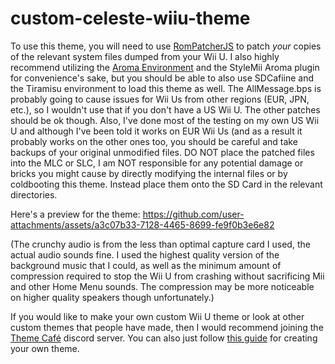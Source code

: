 # custom-celeste-wiiu-theme

To use this theme, you will need to use [RomPatcherJS](https://www.marcrobledo.com/RomPatcher.js) to patch *your* copies of the relevant system files dumped from your Wii U. 
I also highly recommend utilizing the [Aroma Environment](https://aroma.foryour.cafe) and the StyleMii Aroma plugin for convenience's sake, but you should be able to also use SDCafiine and the Tiramisu environment to load this theme as well. The AllMessage.bps is probably going to cause issues for Wii Us from other regions (EUR, JPN, etc.), so I wouldn't use that if you don't have a US Wii U. The other patches should be ok though. Also, I've done most of the testing on my own US Wii U and although I've been told it works on EUR Wii Us (and as a result it probably works on the other ones too, you should be careful and take backups of your original unmodified files. DO NOT place the patched files into the MLC or SLC, I am NOT responsible for any potential damage or bricks you might cause by directly modifying the internal files or by coldbooting this theme. Instead place them onto the SD Card in the relevant directories.

Here's a preview for the theme: 
https://github.com/user-attachments/assets/a3c07b33-7128-4465-8699-fe9f0b3e6e82

(The crunchy audio is from the less than optimal capture card I used, the actual audio sounds fine. I used the highest quality version of the background music that I could, as well as the minimum amount of compression required to stop the Wii U from crashing without sacrificing Mii and other Home Menu sounds. The compression may be more noticeable on higher quality speakers though unfortunately.)

If you would like to make your own custom Wii U theme or look at other custom themes that people have made, then I would recommend joining the [Theme Café](https://discord.gg/R3Z5xpnGJ7) discord server. You can also just follow [this guide](https://gatokun.github.io/ThemeCafe/themecreation/themes/template) for creating your own theme.
